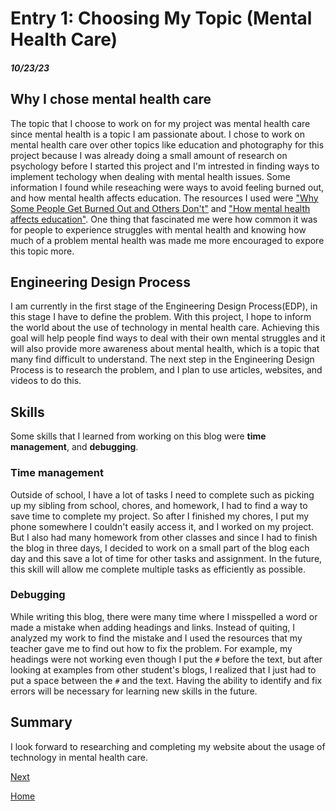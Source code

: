 # Entry 1: Choosing My Topic (Mental Health Care)
##### 10/23/23

## Why I chose mental health care
The topic that I choose to work on for my project was mental health care since mental health is a topic I am passionate about. I chose to work on mental health care over other topics like education and photography for this project because I was already doing a small amount of research on psychology before I started this project and I'm intrested in finding ways to implement techology when dealing with mental health issues. Some information I found while reseaching were ways to avoid feeling burned out, and how mental health affects education. The resources I used were ["Why Some People Get Burned Out and Others Don't"](https://hbr.org/2016/11/why-some-people-get-burned-out-and-others-dont) and ["How mental health affects education"](https://shawmind.org/how-mental-health-affects-education/). One thing that fascinated me were how common it was for people to experience struggles with mental health and knowing how much of a problem mental health was made me more encouraged to expore this topic more.

## Engineering Design Process
I am currently in the first stage of the Engineering Design Process(EDP), in this stage I have to define the problem. With this project, I hope to inform the world about the use of technology in mental health care. Achieving this goal will help people find ways to deal with their own mental struggles and it will also provide more awareness about mental health, which is a topic that many find difficult to understand. The next step in the Engineering Design Process is to research the problem, and I plan to use articles, websites, and videos to do this.

## Skills
Some skills that I learned from working on this blog were **time management**, and **debugging**.

### Time management
Outside of school, I have a lot of tasks I need to complete such as picking up my sibling from school, chores, and homework, I had to find a way to save time to complete my project. So after I finished my chores, I put my phone somewhere I couldn't easily access it, and I worked on my project. But I also had many homework from other classes and since I had to finish the blog in three days, I decided to work on a small part of the blog each day and this save a lot of time for other tasks and assignment. In the future, this skill will allow me complete multiple tasks as efficiently as possible.

### Debugging
While writing this blog, there were many time where I misspelled a word or made a mistake when adding headings and links. Instead of quiting, I analyzed my work to find the mistake and I used the resources that my teacher gave me to find out how to fix the problem. For example, my headings were not working even though I put the `#` before the text, but after looking at examples from other student's blogs, I realized that I just had to put a space between the `#` and the text. Having the ability to identify and fix errors will be necessary for learning new skills in the future.

## Summary
I look forward to researching and completing my website about the usage of technology in mental health care.

[Next](entry02.md)

[Home](../README.md)
